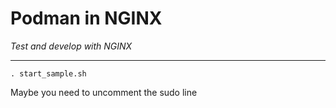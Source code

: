 # Podman in NGINX  
_Test and develop with NGINX_  

---  

`. start_sample.sh`  

Maybe you need to uncomment the sudo line  
